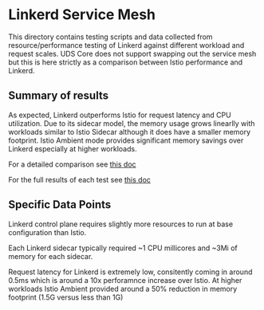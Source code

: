 # Linkerd Service Mesh

This directory contains testing scripts and data collected from resource/performance testing of Linkerd against different workload and request scales. UDS Core does not support swapping out the service mesh but this is here strictly as a comparison between Istio performance and Linkerd.

## Summary of results

As expected, Linkerd outperforms Istio for request latency and CPU utilization. Due to its sidecar model, the memory usage grows linearlly with workloads similar to Istio Sidecar although it does have a smaller memory footprint. Istio Ambient mode provides significant memory savings over Linkerd especially at higher workloads.

For a detailed comparison see [this doc](./comparison.md)

For the full results of each test see [this doc](./linkerd.md)

## Specific Data Points

Linkerd control plane requires slightly more resources to run at base configuration than Istio.

Each Linkerd sidecar typically required ~1 CPU millicores and ~3Mi of memory for each sidecar.

Request latency for Linkerd is extremely low, consitently coming in around 0.5ms which is around a 10x perforamnce increase over Istio. At higher workloads Istio Ambient provided around a 50% reduction in memory footprint (1.5G versus less than 1G)

